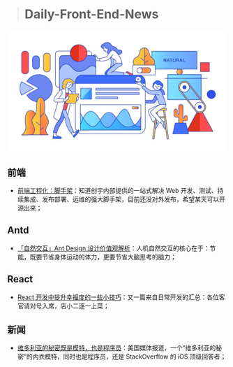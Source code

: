 > # Daily-Front-End-News

[![cover][img]][link]

[img]: https://github.com/fengshangwuqi/Daily-Front-End-News/blob/master/history/2018/09/18/cover.jpg "「自然交互」Ant Design 设计价值观解析"
[link]: https://zhuanlan.zhihu.com/p/44809866

## 前端

- [前端工程化：脚手架](https://knownsec-fed.com/2018-09-12-qian-duan-gong-cheng-hua-jiao-shou-jia/)：知道创宇内部提供的一站式解决 Web 开发、测试、持续集成、发布部署、运维的强大脚手架，目前还没对外发布，希望某天可以开源出来；

## Antd

- [「自然交互」Ant Design 设计价值观解析](https://zhuanlan.zhihu.com/p/44809866)：人机自然交互的核心在于：节能，既要节省身体运动的体力，更要节省大脑思考的脑力；

## React

- [React 开发中提升幸福度的一些小技巧](https://github.com/yezihaohao/blog/blob/master/React%E5%BC%80%E5%8F%91%E4%B8%AD%E6%8F%90%E5%8D%87%E5%B9%B8%E7%A6%8F%E5%BA%A6%E7%9A%84%E4%B8%80%E4%BA%9B%E5%B0%8F%E6%8A%80%E5%B7%A7.md)：又一篇来自日常开发的汇总：各位客官请对号入席，店小二逐一上菜；

## 新闻

- [维多利亚的秘密既是模特，也是程序员](https://www.georgetakei.com/victoria-secret-model-lyndsey-scott-2603966880.html)：美国媒体报道，一个“维多利亚的秘密”的内衣模特，同时也是程序员，还是 StackOverflow 的 iOS 顶级回答者；
